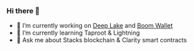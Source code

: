 ### Hi there 👋 

- 🔭 I’m currently working on [Deep Lake](https://deeplake.finance) and [Boom Wallet](https://boom.money)
- 🌱 I’m currently learning Taproot & Lightning
- 💬 Ask me about Stacks blockchain & Clarity smart contracts

<!--
- 👯 I’m looking to collaborate on ...
- 🤔 I’m looking for help with ...
- 📫 How to reach me: ...
- 😄 Pronouns: ...
- ⚡ Fun fact: ...
-->
